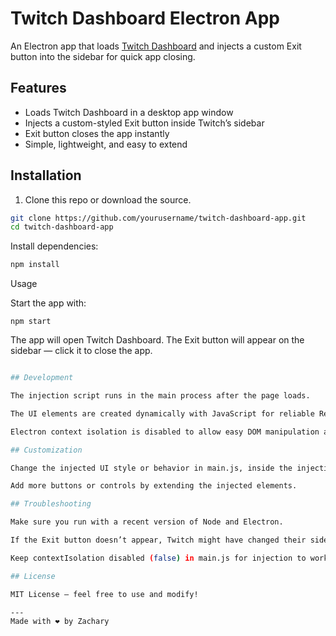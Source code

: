 # Twitch Dashboard Electron App

An Electron app that loads [Twitch Dashboard](https://dashboard.twitch.tv/) and injects a custom Exit button into the sidebar for quick app closing.

## Features

- Loads Twitch Dashboard in a desktop app window
- Injects a custom-styled Exit button inside Twitch’s sidebar
- Exit button closes the app instantly
- Simple, lightweight, and easy to extend

## Installation

1. Clone this repo or download the source.

```bash
git clone https://github.com/yourusername/twitch-dashboard-app.git
cd twitch-dashboard-app
```
Install dependencies:
```bash
npm install
```
Usage

Start the app with:
```
npm start
```
The app will open Twitch Dashboard. The Exit button will appear on the sidebar — click it to close the app.

```bash

## Development

The injection script runs in the main process after the page loads.

The UI elements are created dynamically with JavaScript for reliable React compatibility.

Electron context isolation is disabled to allow easy DOM manipulation and injection.

## Customization

Change the injected UI style or behavior in main.js, inside the injection script string.

Add more buttons or controls by extending the injected elements.

## Troubleshooting

Make sure you run with a recent version of Node and Electron.

If the Exit button doesn’t appear, Twitch might have changed their sidebar selectors — update the selector in main.js.

Keep contextIsolation disabled (false) in main.js for injection to work.

## License

MIT License — feel free to use and modify!

---
Made with ❤️ by Zachary
